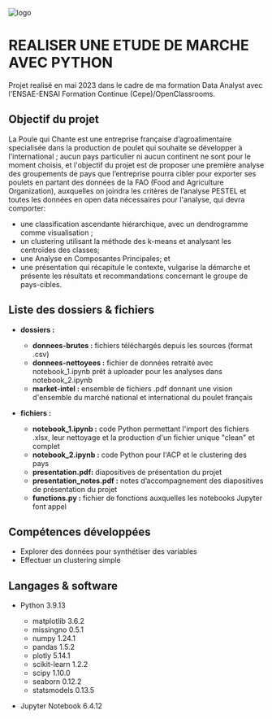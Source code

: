 ![logo](https://github.com/CelineBoutinon/chicken-run/assets/143210563/4ee62da4-0ec7-4a96-8a34-c92366b12c1e)



# REALISER UNE ETUDE DE MARCHE AVEC PYTHON

Projet realisé en mai 2023 dans le cadre de ma formation Data Analyst avec l'ENSAE-ENSAI Formation Continue (Cepe)/OpenClassrooms.

## Objectif du projet

La Poule qui Chante est une entreprise française d’agroalimentaire specialisée dans la production de poulet qui souhaite se développer à l'international ; aucun pays particulier ni aucun continent ne sont pour le moment choisis, et l'objectif du projet est de proposer une première analyse des groupements de pays que l’entreprise pourra cibler pour exporter ses poulets en partant des données de la FAO (Food and Agriculture Organization), auxquelles on joindra les critères de l’analyse PESTEL et toutes les données en open data nécessaires pour l'analyse, qui devra comporter:
* une classification ascendante hiérarchique, avec un dendrogramme comme visualisation ;
* un clustering utilisant la méthode des k-means et analysant les centroïdes des classes;
* une Analyse en Composantes Principales; et
* une présentation qui récapitule le contexte, vulgarise la démarche et présente les résultats et recommandations concernant le groupe de pays-cibles.



## Liste des dossiers & fichiers

* **dossiers :**
  - **donnees-brutes :** fichiers téléchargés depuis les sources (format .csv) 
  - **donnees-nettoyees :** fichier de données retraité avec notebook_1.ipynb prêt à uploader pour les analyses dans notebook_2.ipynb
  - **market-intel :** ensemble de fichiers .pdf donnant une vision d'ensemble du marché national et international du poulet français


* **fichiers :**
	- **notebook_1.ipynb :** code Python permettant l'import des fichiers .xlsx, leur nettoyage et la production d'un fichier unique "clean" et complet
	- **notebook_2.ipynb :** code Python pour l'ACP et le clustering des pays
	- **presentation.pdf:** diapositives de présentation du projet
  - **presentation_notes.pdf :** notes d’accompagnement des diapositives de présentation du projet
  - **functions.py :** fichier de fonctions auxquelles les notebooks Jupyter font appel


## Compétences développées

* Explorer des données pour synthétiser des variables
* Effectuer un clustering simple



## Langages & software

* Python 3.9.13
  * matplotlib 3.6.2
  * missingno 0.5.1
  * numpy 1.24.1
  * pandas 1.5.2
  * plotly 5.14.1
  * scikit-learn 1.2.2
  * scipy 1.10.0
  * seaborn 0.12.2
  * statsmodels 0.13.5
 

* Jupyter Notebook 6.4.12








